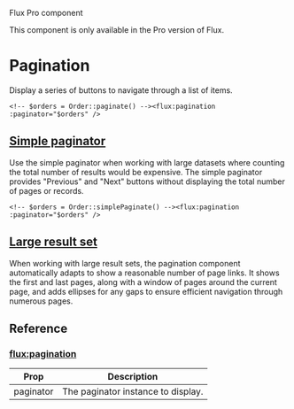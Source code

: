 Flux Pro component

This component is only available in the Pro version of Flux.

# Pagination

Display a series of buttons to navigate through a list of items.

```
<!-- $orders = Order::paginate() --><flux:pagination :paginator="$orders" />
```

## [Simple paginator](https://fluxui.dev/components/pagination#simple-paginator)

Use the simple paginator when working with large datasets where counting the total number of results would be expensive. The simple paginator provides "Previous" and "Next" buttons without displaying the total number of pages or records.

```
<!-- $orders = Order::simplePaginate() --><flux:pagination :paginator="$orders" />
```

## [Large result set](https://fluxui.dev/components/pagination#large-result-set)

When working with large result sets, the pagination component automatically adapts to show a reasonable number of page links. It shows the first and last pages, along with a window of pages around the current page, and adds ellipses for any gaps to ensure efficient navigation through numerous pages.

<!-- $orders = Order::paginate(5) --><flux:pagination :paginator="$orders" />

## Reference

### [flux:pagination](https://fluxui.dev/components/pagination#fluxpagination)

|Prop|Description|
|---|---|
|paginator|The paginator instance to display.|
